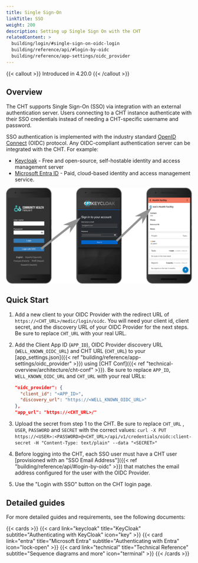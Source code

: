 ```yaml
---
title: Single Sign-On
linkTitle: SSO
weight: 200
description: Setting up Single Sign On with the CHT
relatedContent: >
  building/login/#single-sign-on-oidc-login
  building/reference/api/#login-by-oidc
  building/reference/app-settings/oidc_provider
---
```


{{< callout >}}
Introduced in 4.20.0
{{< /callout >}}

## Overview

The CHT supports Single Sign-On (SSO) via integration with an external authentication server. Users connecting to a CHT instance authenticate with their SSO credentials instead of needing a CHT-specific username and password.
 
SSO authentication is implemented with the industry standard [OpenID Connect](https://openid.net/) (OIDC) protocol. Any OIDC-compliant authentication server can be integrated with the CHT. For example:

- [Keycloak](https://www.keycloak.org/) - Free and open-source, self-hostable identity and access management server
- [Microsoft Entra ID](https://learn.microsoft.com/en-us/entra/fundamentals/what-is-entra) - Paid, cloud-based identity and access management service.

![sso-login-flow.svg](sso-login-flow.svg)

## Quick Start

1. Add a new client to your OIDC Provider with the redirect URL of `https://<CHT_URL>/medic/login/oidc`. You will need your client id, client secret, and the discovery URL of your OIDC Provider for the next steps. Be sure to replace `CHT_URL` with your real URL.
2. Add the Client App ID (`APP_ID`), OIDC Provider discovery URL (`WELL_KNOWN_OIDC_URL`) and CHT URL (`CHT_URL`) to your [app_settings.json]({{< ref "building/reference/app-settings/oidc_provider" >}}) using [CHT Conf]({{< ref "technical-overview/architecture/cht-conf" >}}). Be sure to replace `APP_ID`, `WELL_KNOWN_OIDC_URL` and `CHT_URL` with your real URLs:

    ```json
    "oidc_provider": {
      "client_id": "<APP_ID>",
      "discovery_url": "https://<WELL_KNOWN_OIDC_URL>"
    },
    "app_url": "https://<CHT_URL>/"
    ```
3. Upload the secret from step 1 to the CHT. Be sure to replace `CHT_URL` , `USER`,  `PASSWORD` and `SECRET` with the correct values: `curl -X PUT https://<USER>:<PASSWORD>@<CHT_URL>/api/v1/credentials/oidc:client-secret -H "Content-Type: text/plain" --data "<SECRET>"`
4. Before logging into the CHT, each SSO user must have a CHT user [provisioned with an "SSO Email Address"]({{< ref "building/reference/api/#login-by-oidc" >}}) that matches the email address configured for the user with the OIDC Provider.
5. Use the "Login with SSO" button on the CHT login page.

## Detailed guides 

For more detailed guides and requirements, see the following documents:

{{< cards >}}
  {{< card link="keycloak" title="KeyCloak" subtitle="Authenticating with KeyCloak" icon="key" >}}
  {{< card link="entra" title="Microsoft Entra" subtitle="Authenticating with Entra" icon="lock-open" >}}
  {{< card link="technical" title="Technical Reference" subtitle="Sequence diagrams and more" icon="terminal" >}}
{{< /cards >}}
